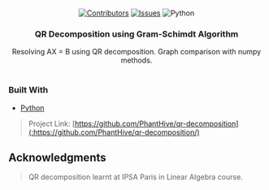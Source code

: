 <div id="top"></div>
<!--
*** Thanks for checking out the Best-README-Template. If you have a suggestion
*** that would make this better, please fork the repo and create a pull request
*** or simply open an issue with the tag "enhancement".
*** Don't forget to give the project a star!
*** Thanks again! Now go create something AMAZING! :D
-->




<!-- PROJECT LOGO -->
<br />
<div align="center">

[![Contributors][contributors-shield]][contributors-url]
[![Issues][issues-shield]][issues-url]
![Python](https://img.shields.io/badge/Python-3.9-brightgreen?&style=for-the-badge)

<h3 align="center">QR Decomposition using Gram-Schimdt Algorithm</h3>

  <p align="center">
    Resolving AX = B using QR decomposition.
    Graph comparison with numpy methods.
    <br />
    <br />
 
  </p>
</div>



### Built With

* [Python](https://www.python.org)



> Project Link: [https://github.com/PhantHive/qr-decomposition](:https://github.com/PhantHive/qr-decomposition/)





<!-- ACKNOWLEDGMENTS -->
## Acknowledgments

> QR decomposition learnt at IPSA Paris in Linear Algebra course.


<!-- MARKDOWN LINKS & IMAGES -->
[contributors-shield]: https://img.shields.io/github/contributors/PhantHive/qr-decomposition.svg?style=for-the-badge
[contributors-url]: https://github.com/PhantHive/qr-decomposition/graphs/contributors/

[issues-shield]: https://img.shields.io/github/issues/PhantHive/qr-decomposition.svg?style=for-the-badge
[issues-url]: https://github.com/PhantHive/qr-decomposition/issues/


